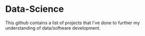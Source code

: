 # Data-Science

This github contains a list of projects that I've done to further my understanding of data/software development.
